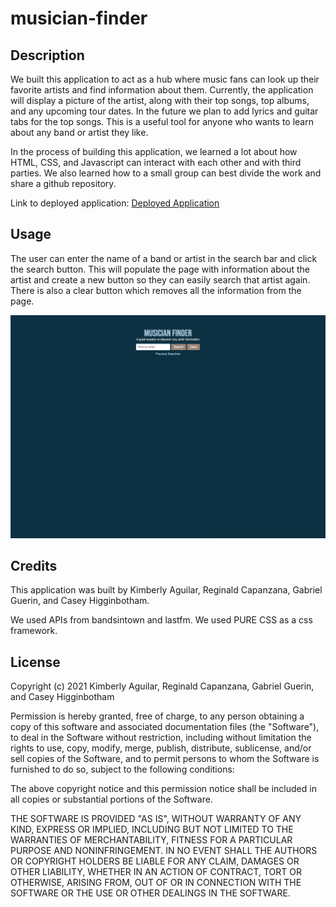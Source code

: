 # musician-finder

## Description

We built this application to act as a hub where music fans can look up their favorite artists and find information about them. Currently, the application will display a picture of the artist, along with their top songs, top albums, and any upcoming tour dates. In the future we plan to add lyrics and guitar tabs for the top songs. This is a useful tool for anyone who wants to learn about any band or artist they like.

In the process of building this application, we learned a lot about how HTML, CSS, and Javascript can interact with each other and with third parties. We also learned how to a small group can best divide the work and share a github repository.

Link to deployed application: [Deployed Application](https://reginaldcapanzana.github.io/musician-finder/)

## Usage

The user can enter the name of a band or artist in the search bar and click the search button. This will populate the page with information about the artist and create a new button so they can easily search that artist again. There is also a clear button which removes all the information from the page.

![Landing Page of Website](./assets/images/screenshot.png)


## Credits

This application was built by Kimberly Aguilar, Reginald Capanzana, Gabriel Guerin, and Casey Higginbotham.

We used APIs from bandsintown and lastfm. We used PURE CSS as a css framework.

## License

Copyright (c) 2021 Kimberly Aguilar, Reginald Capanzana, Gabriel Guerin, and Casey Higginbotham

Permission is hereby granted, free of charge, to any person obtaining a copy of this software and associated documentation files (the "Software"), to deal in the Software without restriction, including without limitation the rights to use, copy, modify, merge, publish, distribute, sublicense, and/or sell copies of the Software, and to permit persons to whom the Software is furnished to do so, subject to the following conditions:

The above copyright notice and this permission notice shall be included in all copies or substantial portions of the Software.

THE SOFTWARE IS PROVIDED "AS IS", WITHOUT WARRANTY OF ANY KIND, EXPRESS OR IMPLIED, INCLUDING BUT NOT LIMITED TO THE WARRANTIES OF MERCHANTABILITY, FITNESS FOR A PARTICULAR PURPOSE AND NONINFRINGEMENT. IN NO EVENT SHALL THE AUTHORS OR COPYRIGHT HOLDERS BE LIABLE FOR ANY CLAIM, DAMAGES OR OTHER LIABILITY, WHETHER IN AN ACTION OF CONTRACT, TORT OR OTHERWISE, ARISING FROM, OUT OF OR IN CONNECTION WITH THE SOFTWARE OR THE USE OR OTHER DEALINGS IN THE SOFTWARE.
